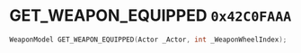 # GET_WEAPON_EQUIPPED `0x42C0FAAA`

```cpp
WeaponModel GET_WEAPON_EQUIPPED(Actor _Actor, int _WeaponWheelIndex);
```
